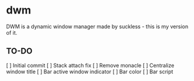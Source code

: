 # dwm
DWM is a dynamic window manager made by suckless - this is my version of it.

## TO-DO
[ ] Initial commit
[ ] Stack attach fix
[ ] Remove monacle
[ ] Centralize window title
[ ] Bar active window indicator
[ ] Bar color
[ ] Bar script
